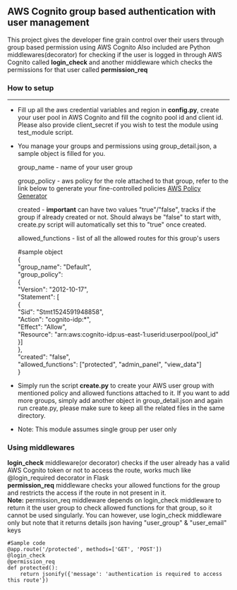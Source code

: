 AWS Cognito group based authentication with user management
---

This project gives the developer fine grain control over their users through group based permission using AWS Cognito
Also included are Python middlewares(decorator) for checking if the user is logged in through AWS Cognito called **login_check**
and another middleware which checks the permissions for that user called **permission_req** 

### How to setup
---
* Fill up all the aws credential variables and region in **config.py**, create your user pool in AWS Cognito and fill the cognito pool id and
  client id. Please also provide client_secret if you wish to test the module using test_module script.


* You manage your groups and permissions using group_detail.json, a sample object is filled for you. 

   group_name - name of your user group

   group_policy - aws policy for the role attached to that group, refer to the link below to generate your fine-controlled policies
   [AWS Policy Generator](https://awspolicygen.s3.amazonaws.com/policygen.html)

   created - **important** can have two values "true"/"false", tracks if the group if already created or not. Should always be "false" to start with,
   create.py script will automatically set this to "true" once created.

   allowed_functions - list of all the allowed routes for this group's users

   #sample object  
    {  
     "group_name": "Default",  
     "group_policy":  
     {  
        "Version": "2012-10-17",  
        "Statement": [  
        {  
            "Sid": "Stmt1524591948858",  
            "Action": "cognito-idp:*",  
            "Effect": "Allow",  
            "Resource": "arn:aws:cognito-idp:us-east-1:userid:userpool/pool_id"  
        }]  
     },  
     "created": "false",  
     "allowed_functions": ["protected", "admin_panel", "view_data"]  
     }   



* Simply run the script **create.py** to create your AWS user group with mentioned policy and allowed functions attached to it.
If you want to add more groups, simply add another object in group_detail.json and again run create.py, please make sure to keep all the related
files in the same directory.  

* Note: This module assumes single group per user only 

### Using middlewares

**login_check** middleware(or decorator) checks if the user already has a valid AWS Cognito token or not to access the route, works much like
@login_required decorator in Flask  
**permission_req** middleware checks your allowed functions for the group and restricts the access if the route in not present in it.  
**Note:** permission_req middleware depends on login_check middleware to return it the user group to check allowed functions for that group, so
it cannot be used singularly. You can however, use login_check middleware only but note that it returns details json having "user_group" & "user_email"
keys 

```
#Sample code 
@app.route('/protected', methods=['GET', 'POST'])
@login_check
@permission_req
def protected():
    return jsonify({'message': 'authentication is required to access this route'})

``` 



